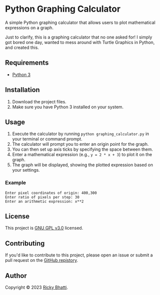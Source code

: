 # Python Graphing Calculator
A simple Python graphing calculator that allows users to plot mathematical expressions on a graph.

Just to clarify, this is a graphing calculator that no one asked for! I simply got bored one day, wanted to mess around with Turtle Graphics in Python, and created this.

## Requirements
- [Python 3](https://www.python.org/downloads/)

## Installation
1. Download the project files.
2. Make sure you have Python 3 installed on your system.

## Usage
1. Execute the calculator by running `python graphing_calculator.py` in your terminal or command prompt.
2. The calculator will prompt you to enter an origin point for the graph.
3. You can then set up axis ticks by specifying the space between them.
4. Enter a mathematical expression (e.g., `y = 2 * x + 3`) to plot it on the graph.
5. The graph will be displayed, showing the plotted expression based on your settings.

### Example
```plaintext
Enter pixel coordinates of origin: 400,300
Enter ratio of pixels per step: 30
Enter an arithmetic expression: x**2
```

## License
This project is [GNU GPL v3.0](https://github.com/RickyBhatti/Python-Graphing-Calculator/blob/main/LICENSE) licensed.

## Contributing
If you'd like to contribute to this project, please open an issue or submit a pull request on the [GitHub repistory](https://github.com/RickyBhatti/Python-Graphing-Calculator).

## Author
Copyright © 2023 [Ricky Bhatti](https://github.com/RickyBhatti).  
